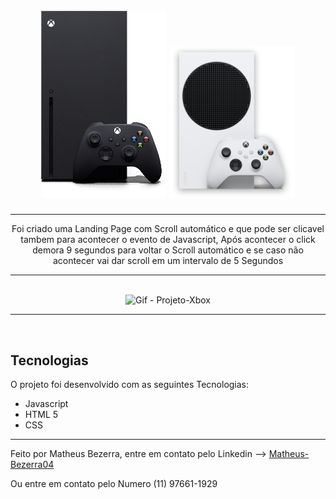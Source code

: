 <h1 align="center">
<br>
    <img src="img/xbox (1).png" width="200">
    <img src="img/xbox-s.png" width="200">
<br>
</h1>
<hr>
<p align="center">Foi criado uma Landing Page com Scroll automático e que pode ser clicavel tambem para acontecer o evento de Javascript, Após acontecer o click demora 9 segundos para voltar o Scroll automático e se caso não acontecer vai dar scroll em um intervalo de 5 Segundos</p>
<hr> <br>

<div align="center">
    <img src="img/Xbox-projeto.gif" alt="Gif - Projeto-Xbox" height="425">
</div>
<hr>
<br>

## Tecnologias

O projeto foi desenvolvido com as seguintes Tecnologias:

- Javascript
- HTML 5
- CSS

---

Feito por Matheus Bezerra, entre em contato pelo Linkedin --> <a href="https://www.linkedin.com/in/matheus-bezerra04/">Matheus-Bezerra04</a>
<p>Ou entre em contato pelo Numero (11) 97661-1929</p>
